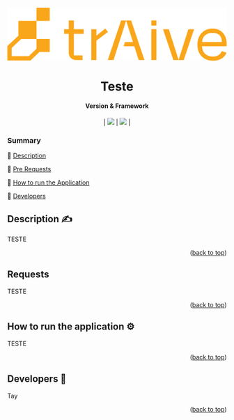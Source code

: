 
<a id="readme-top"></a>
<p align="center">
<img src ="assets/Traive_Logo_AI_Laranja.png"/>
</p>
<h1 align="center">Teste</h1> 

  <h4 align="center"> Version & Framework </h4>
  <p align="center">
  | <img src="https://img.shields.io/badge/dynamic/json?url=https%3A%2F%2Fraw.githubusercontent.com%2FTaykazuhiro%2FREADME-templates%2Fmain%2Fcontent.json&query=%24.version&prefix=%5B&suffix=%5D&label=version"> | <img src="https://img.shields.io/badge/dynamic/json?url=https%3A%2F%2Fraw.githubusercontent.com%2FTaykazuhiro%2FREADME-templates%2Fmain%2Fcontent.json&query=%24.framework&prefix=%5B&suffix=%5D&label=framework&color=%23faa61a
"> |
</p>

  ### Summary 

:seedling: [Description](#Description)

:seedling: [Pre Requests](#requests)

:seedling: [How to run the Application](#How-to-run-the-application)

:seedling: [Developers](#developers)


## Description :writing_hand:

<p align="justify">
TESTE 
</p>
<p align="right">(<a href="#readme-top">back to top</a>)</p>

## Requests

<p align="justify">
  TESTE 
</p>
<p align="right">(<a href="#readme-top">back to top</a>)</p>

## How to run the application :gear:

<p align="justify">
  TESTE 
</p>
<p align="right">(<a href="#readme-top">back to top</a>)</p>


## Developers :clap: 
 Tay 

<p align="right">(<a href="#readme-top">back to top</a>)</p>
